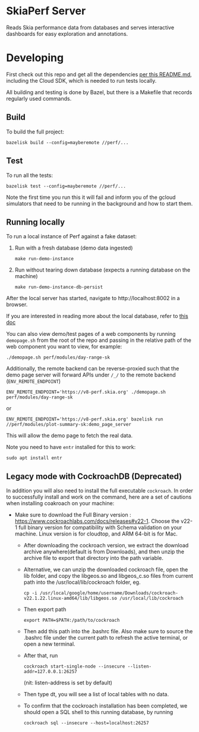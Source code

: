 # SkiaPerf Server

Reads Skia performance data from databases and serves interactive dashboards
for easy exploration and annotations.

# Developing

First check out this repo and get all the dependencies [per this
README.md](../README.md), including the Cloud SDK, which is needed to run tests
locally.

All building and testing is done by Bazel, but there is a Makefile
that records regularly used commands.

## Build

To build the full project:

    bazelisk build --config=mayberemote //perf/...

## Test

To run all the tests:

    bazelisk test --config=mayberemote //perf/...

Note the first time you run this it will fail and inform you of the gcloud
simulators that need to be running in the background and how to start them.

## Running locally

To run a local instance of Perf against a fake dataset:

1.  Run with a fresh database (demo data ingested)

        make run-demo-instance

2.  Run without tearing down database (expects a running database on the machine)

        make run-demo-instance-db-persist

After the local server has started, navigate to http://localhost:8002 in a
browser.

If you are interested in reading more about the local database, refer to [this doc](Spanner.md)

You can also view demo/test pages of a web components by running
`demopage.sh` from the root of the repo and passing in the relative path
of the web component you want to view, for example:

    ./demopage.sh perf/modules/day-range-sk

Additionally, the remote backend can be reverse-proxied such that the demo page
server will forward APIs under `/_/` to the remote backend (`ENV_REMOTE_ENDPOINT`)

    ENV_REMOTE_ENDPOINT='https://v8-perf.skia.org' ./demopage.sh perf/modules/day-range-sk

or

    ENV_REMOTE_ENDPOINT='https://v8-perf.skia.org' bazelisk run //perf/modules/plot-summary-sk:demo_page_server

This will allow the demo page to fetch the real data.

Note you need to have `entr` installed for this to work:

    sudo apt install entr

## Legacy mode with CockroachDB (Deprecated)

In addition you will also need to install the full executable `cockroach`. In order to successfully install and work on the command, here are a set of cautions when installing coakroach on your machine:

- Make sure to download the Full Binary version : https://www.cockroachlabs.com/docs/releases#v22-1. Choose the v22-1 full binary version for compatibility with Schema validation on your machine. Linux version is for cloudtop, and ARM 64-bit is for Mac.

  - After downloading the cockroach version, we extract the download archive anywhere(default is from Downloads), and then unzip the archive file to export that directory into the path variable.

  - Alternative, we can unzip the downloaded cockroach file, open the lib folder, and copy the libgeos.so and libgeos_c.so files from current path into the /usr/local/lib/cockroach folder, eg.

        cp -i /usr/local/google/home/username/Downloads/cockroach-v22.1.22.linux-amd64/lib/libgeos.so /usr/local/lib/cockroach

  - Then export path

        export PATH=$PATH:/path/to/cockroach

  - Then add this path into the .bashrc file. Also make sure to source the .bashrc file under the current path to refresh the active terminal, or open a new terminal.

  - After that, run

        cockroach start-single-node --insecure --listen-addr=127.0.0.1:26257

    (nit: listen-address is set by default)

  - Then type dt, you will see a list of local tables with no data.

  - To confirm that the cockroach installation has been completed, we should open a SQL shell to this running database, by running

        cockroach sql --insecure --host=localhost:26257
